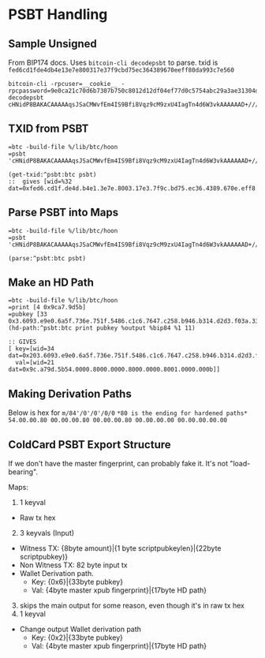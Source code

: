 # PSBT Handling

## Sample Unsigned
From BIP174 docs.
Uses `bitcoin-cli decodepsbt` to parse.
txid is `fed6cd1fde4db4e13e7e800317e37f9cbd75ec364389670eeff80da993c7e560`
```
bitcoin-cli -rpcuser=__cookie__ -rpcpassword=9e0ca21c70d6b7307b750c8012d12df04ef77d0c5754abc29a3ae31304d946ce decodepsbt cHNidP8BAKACAAAAAqsJSaCMWvfEm4IS9Bfi8Vqz9cM9zxU4IagTn4d6W3vkAAAAAAD+////qwlJoIxa98SbghL0F+LxWrP1wz3PFTghqBOfh3pbe+QBAAAAAP7///8CYDvqCwAAAAAZdqkUdopAu9dAy+gdmI5x3ipNXHE5ax2IrI4kAAAAAAAAGXapFG9GILVT+glechue4O/p+gOcykWXiKwAAAAAAAEHakcwRAIgR1lmF5fAGwNrJZKJSGhiGDR9iYZLcZ4ff89X0eURZYcCIFMJ6r9Wqk2Ikf/REf3xM286KdqGbX+EhtdVRs7tr5MZASEDXNxh/HupccC1AaZGoqg7ECy0OIEhfKaC3Ibi1z+ogpIAAQEgAOH1BQAAAAAXqRQ1RebjO4MsRwUPJNPuuTycA5SLx4cBBBYAFIXRNTfy4mVAWjTbr6nj3aAfuCMIAAAA
```

## TXID from PSBT
```
=btc -build-file %/lib/btc/hoon
=psbt 'cHNidP8BAKACAAAAAqsJSaCMWvfEm4IS9Bfi8Vqz9cM9zxU4IagTn4d6W3vkAAAAAAD+////qwlJoIxa98SbghL0F+LxWrP1wz3PFTghqBOfh3pbe+QBAAAAAP7///8CYDvqCwAAAAAZdqkUdopAu9dAy+gdmI5x3ipNXHE5ax2IrI4kAAAAAAAAGXapFG9GILVT+glechue4O/p+gOcykWXiKwAAAAAAAEHakcwRAIgR1lmF5fAGwNrJZKJSGhiGDR9iYZLcZ4ff89X0eURZYcCIFMJ6r9Wqk2Ikf/REf3xM286KdqGbX+EhtdVRs7tr5MZASEDXNxh/HupccC1AaZGoqg7ECy0OIEhfKaC3Ibi1z+ogpIAAQEgAOH1BQAAAAAXqRQ1RebjO4MsRwUPJNPuuTycA5SLx4cBBBYAFIXRNTfy4mVAWjTbr6nj3aAfuCMIAAAA'

(get-txid:^psbt:btc psbt)
::  gives [wid=%32 dat=0xfed6.cd1f.de4d.b4e1.3e7e.8003.17e3.7f9c.bd75.ec36.4389.670e.eff8.0da9.93c7.e560]
```

## Parse PSBT into Maps
```
=btc -build-file %/lib/btc/hoon
=psbt 'cHNidP8BAKACAAAAAqsJSaCMWvfEm4IS9Bfi8Vqz9cM9zxU4IagTn4d6W3vkAAAAAAD+////qwlJoIxa98SbghL0F+LxWrP1wz3PFTghqBOfh3pbe+QBAAAAAP7///8CYDvqCwAAAAAZdqkUdopAu9dAy+gdmI5x3ipNXHE5ax2IrI4kAAAAAAAAGXapFG9GILVT+glechue4O/p+gOcykWXiKwAAAAAAAEHakcwRAIgR1lmF5fAGwNrJZKJSGhiGDR9iYZLcZ4ff89X0eURZYcCIFMJ6r9Wqk2Ikf/REf3xM286KdqGbX+EhtdVRs7tr5MZASEDXNxh/HupccC1AaZGoqg7ECy0OIEhfKaC3Ibi1z+ogpIAAQEgAOH1BQAAAAAXqRQ1RebjO4MsRwUPJNPuuTycA5SLx4cBBBYAFIXRNTfy4mVAWjTbr6nj3aAfuCMIAAAA'

(parse:^psbt:btc psbt)
```

## Make an HD Path
```
=btc -build-file %/lib/btc/hoon
=print [4 0x9ca7.9d5b]
=pubkey [33 0x3.6093.e9e0.6a5f.736e.751f.5486.c1c6.7647.c258.b946.b314.d2d3.f03a.33c2.b5cf.b9ab]
(hd-path:^psbt:btc print pubkey %output %bip84 %1 11)

:: GIVES
[ key=[wid=34 dat=0x203.6093.e9e0.6a5f.736e.751f.5486.c1c6.7647.c258.b946.b314.d2d3.f03a.33c2.b5cf.b9ab]
  val=[wid=21 dat=0x9c.a79d.5b54.0000.8000.0000.8000.0000.8001.0000.000b]]
```

## Making Derivation Paths
Below is hex for `m/84'/0'/0'/0/0`
`*80 is the ending for hardened paths*
54.00.00.80 00.00.00.80 00.00.00.80 00.00.00.00 00.00.00.00.00`

## ColdCard PSBT Export Structure
If we don't have the master fingerprint, can probably fake it. It's not "load-bearing".

Maps:
1. 1 keyval
  - Raw tx hex
2. 3 keyvals (Input)
  - Witness TX: {8byte amount}|{1 byte scriptpubkeylen}|{22byte scriptpubkey)}
  - Non Witness TX: 82 byte input tx
  - Wallet Derivation path. 
    * Key: {0x6}|{33byte pubkey}
    * Val: {4byte master xpub fingerprint}|{17byte HD path}
3. skips the main output for some reason, even though it's in raw tx hex
4. 1 keyval
  - Change output Wallet derivation path
    * Key: {0x2}|{33byte pubkey}
    * Val: {4byte master xpub fingerprint}|{17byte HD path}
